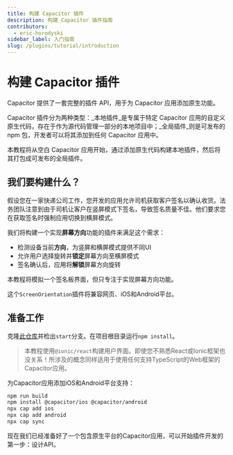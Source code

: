 ```yaml
---
title: 构建 Capacitor 插件
description: 构建 Capacitor 插件指南
contributors:
  - eric-horodyski
sidebar_label: 入门指南
slug: /plugins/tutorial/introduction
---
```


# 构建 Capacitor 插件

Capacitor 提供了一套完整的插件 API，用于为 Capacitor 应用添加原生功能。

Capacitor 插件分为两种类型：_本地插件_是专属于特定 Capacitor 应用的自定义原生代码，存在于作为源代码管理一部分的本地项目中；_全局插件_则是可发布的 npm 包，开发者可以将其添加到任何 Capacitor 应用中。

本教程将从空白 Capacitor 应用开始，通过添加原生代码构建本地插件，然后将其打包成可发布的全局插件。

## 我们要构建什么？

假设您在一家快递公司工作，您开发的应用允许司机获取客户签名以确认收货。法务团队注意到由于司机让客户在竖屏模式下签名，导致签名质量不佳。他们要求您在获取签名时强制应用切换到横屏模式。

我们将构建一个实现**屏幕方向**功能的插件来满足这个需求：

- 检测设备当前**方向**，为竖屏和横屏模式提供不同UI
- 允许用户选择旋转并**锁定**屏幕方向至横屏模式
- 签名确认后，应用将**解锁**屏幕方向旋转

本教程将模拟一个签名板界面，但只专注于实现屏幕方向功能。

这个`ScreenOrientation`插件将兼容网页、iOS和Android平台。

## 准备工作

克隆<a href="https://github.com/ionic-enterprise/capacitor-plugin-tutorial" target="_blank">此仓库</a>并检出`start`分支。在项目根目录运行`npm install`。

> 本教程使用`@ionic/react`构建用户界面。即使您不熟悉React或Ionic框架也没关系！所涉及的概念同样适用于使用任何支持TypeScript的Web框架的Capacitor应用。

为Capacitor应用添加iOS和Android平台支持：

```bash
npm run build
npm install @capacitor/ios @capacitor/android
npx cap add ios
npx cap add android
npx cap sync
```

现在我们已经准备好了一个包含原生平台的Capacitor应用，可以开始插件开发的第一步：设计API。